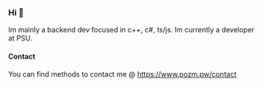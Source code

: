 ### Hi 👋

Im mainly a backend dev focused in c++, c#, ts/js.
Im currently a developer at PSU.

#### Contact
You can find methods to contact me @ https://www.pozm.pw/contact
